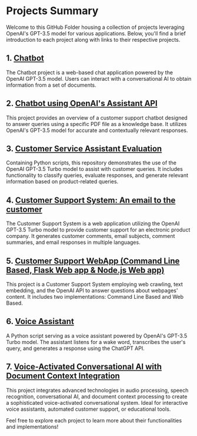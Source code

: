 # Projects Summary

Welcome to this GitHub Folder housing a collection of projects leveraging OpenAI's GPT-3.5 model for various applications. Below, you'll find a brief introduction to each project along with links to their respective projects.

## 1. [Chatbot](https://github.com/srikotturu/Machine-Learning/tree/main/ChatGPT/Chatbot)
The Chatbot project is a web-based chat application powered by the OpenAI GPT-3.5 model. Users can interact with a conversational AI to obtain information from a set of documents.

## 2. [Chatbot using OpenAI's Assistant API](https://github.com/srikotturu/Machine-Learning/tree/main/ChatGPT/Chatbot%20Using%20OpenAI's%20Assistant%20API)
This project provides an overview of a customer support chatbot designed to answer queries using a specific PDF file as a knowledge base. It utilizes OpenAI's GPT-3.5 model for accurate and contextually relevant responses.

## 3. [Customer Service Assistant Evaluation](https://github.com/srikotturu/Machine-Learning/tree/main/ChatGPT/Customer%20Service%20Assistant%20Evaluation)
Containing Python scripts, this repository demonstrates the use of the OpenAI GPT-3.5 Turbo model to assist with customer queries. It includes functionality to classify queries, evaluate responses, and generate relevant information based on product-related queries.

## 4. [Customer Support System: An email to the customer](https://github.com/srikotturu/Machine-Learning/tree/main/ChatGPT/Customer%20Support%20System%20(Email%20to%20customer))
The Customer Support System is a web application utilizing the OpenAI GPT-3.5 Turbo model to provide customer support for an electronic product company. It generates customer comments, email subjects, comment summaries, and email responses in multiple languages.

## 5. [Customer Support WebApp (Command Line Based, Flask Web app & Node.js Web app)](https://github.com/srikotturu/Machine-Learning/tree/main/ChatGPT/Customer%20Support%20WebApp%20(source-weburl))
This project is a Customer Support System employing web crawling, text embedding, and the OpenAI API to answer questions about webpages' content. It includes two implementations: Command Line Based and Web Based.

## 6. [Voice Assistant](https://github.com/srikotturu/Machine-Learning/tree/main/ChatGPT/Voice%20Assistant)
A Python script serving as a voice assistant powered by OpenAI's GPT-3.5 Turbo model. The assistant listens for a wake word, transcribes the user's query, and generates a response using the ChatGPT API.

## 7. [Voice-Activated Conversational AI with Document Context Integration](https://github.com/srikotturu/Machine-Learning/tree/main/ChatGPT/Voice%20Assistant%20with%20Document%20Context)
This project integrates advanced technologies in audio processing, speech recognition, conversational AI, and document context processing to create a sophisticated voice-activated conversational system. Ideal for interactive voice assistants, automated customer support, or educational tools.

Feel free to explore each project to learn more about their functionalities and implementations!